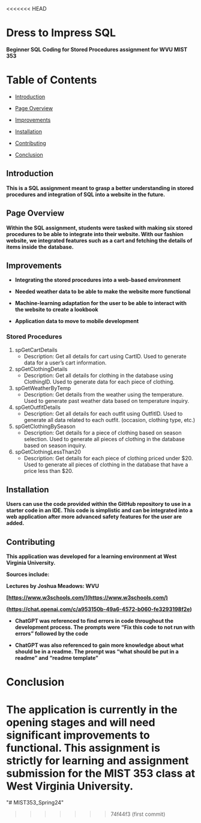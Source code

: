 <<<<<<< HEAD
# Dress to Impress SQL 
**Beginner SQL Coding for Stored Procedures assignment for WVU MIST 353** 


# **Table of Contents**

- [Introduction](#introduction)

- [Page Overview](#pageOverview)

- [Improvements](#improvements)

- [Installation](#installation)

- [Contributing](#contributing)

- [Conclusion](#conclusion)

## Introduction 

**This is a SQL assignment meant to grasp a better understanding in stored procedures and integration of SQL into a website in the future.**  
## **Page Overview**

**Within the SQL assignment, students were tasked with making six stored procedures to be able to integrate into their website.  With our fashion website, we integrated features such as a cart and fetching the details of items inside the database.**

## **Improvements**

-   **Integrating the stored procedures into a web-based environment**
    
-   **Needed weather data to be able to make the website more functional**
    
-   **Machine-learning adaptation for the user to be able to interact with the website to create a lookbook**

-   **Application data to move to mobile development**

### Stored Procedures

1. spGetCartDetails
    * Description: Get all details for cart using CartID. Used to generate data for a user’s cart information.
2. spGetClothingDetails
    * Description: Get all details for clothing in the database using ClothingID. Used to generate data for each piece of clothing.
3. spGetWeatherByTemp
    * Description: Get details from the weather using the temperature. Used to generate past weather data based on temperature inquiry.
4. spGetOutfitDetails
    * Description: Get all details for each outfit using OutfitID. Used to generate all data related to each outfit. (occasion, clothing type, etc.)
5. spGetClothingBySeason
    * Description: Get details for a piece of clothing based on season selection. Used to generate all pieces of clothing in the database based on season inquiry.
6. spGetClothingLessThan20
    * Description: Get details for each piece of clothing priced under $20. Used to generate all pieces of clothing in the database that have a price less than $20.

## **Installation**

**Users can use the code provided within the GitHub repository to use in a starter code in an IDE. This code is simplistic and can be integrated into a web application after more advanced safety features for the user are added.**

## **Contributing**

**This application was developed for a learning environment at West Virginia University.**

**Sources include:**

**Lectures by Joshua Meadows: WVU**

**[https://www.w3schools.com/](https://www.w3schools.com/)**

**(https://chat.openai.com/c/a953150b-49a6-4572-b060-fe3293198f2e)**

-   **ChatGPT was referenced to find errors in code throughout the development process. The prompts were “Fix this code to not run with errors” followed by the code**
    
-   **ChatGPT was also referenced to gain more knowledge about what should be in a readme. The prompt was “what should be put in a readme” and “readme template”**

# **Conclusion**
**The application is currently in the opening stages and will need significant improvements to functional.   This assignment is strictly for learning and assignment submission for the MIST 353 class at West Virginia University.**
=======
"# MIST353_Spring24" 
>>>>>>> 74f44f3 (first commit)
